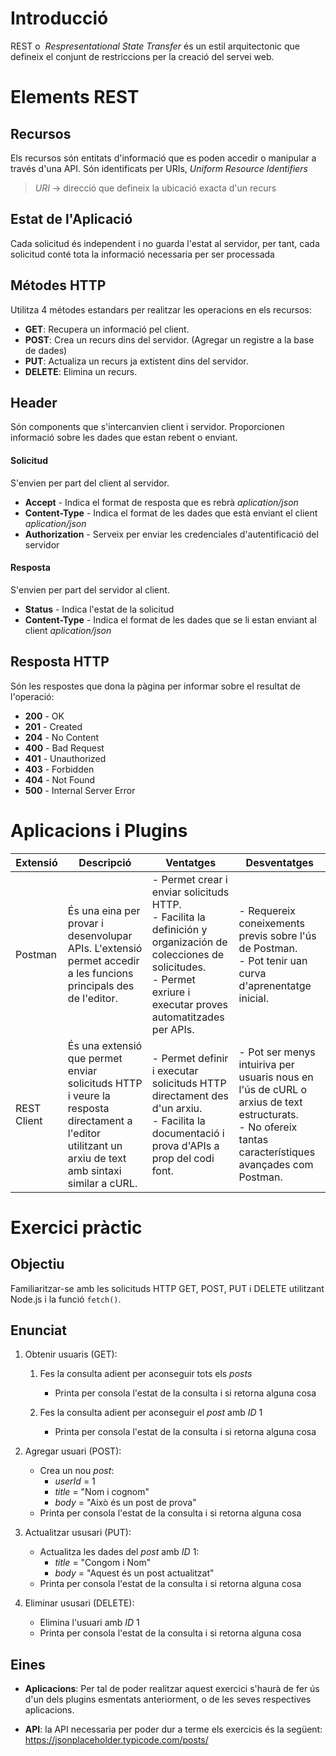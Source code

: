 # Introducció

REST o  _Respresentational State Transfer_ és un estil arquitectonic que defineix el conjunt de restriccions per la creació del servei web.
# Elements REST
## Recursos
Els recursos són entitats d'informació que es poden accedir o manipular a través d'una API. Són identificats per URIs, _Uniform Resource Identifiers_

> _URI_ -> direcció que defineix la ubicació exacta d'un recurs 
## Estat de l'Aplicació
Cada solicitud és independent i no guarda l'estat al servidor, per tant, cada solicitud conté tota la informació necessaria per ser processada
## Métodes HTTP
Utilitza 4 métodes estandars per realitzar les operacions en els recursos:

- **GET**: Recupera un informació pel client.
- **POST**: Crea un recurs dins del servidor. (Agregar un registre a la base de dades)
- **PUT**: Actualiza un recurs ja extistent dins del servidor.
- **DELETE**: Elimina un recurs.
## Header
Són components que s'intercanvien client i servidor. Proporcionen informació sobre les dades que estan rebent o enviant.
#### Solicitud
S'envien per part del client al servidor.
- **Accept** - Indica el format de resposta que es rebrà _aplication/json_
- **Content-Type** - Indica el format de les dades que està enviant el client _aplication/json_
- **Authorization** - Serveix per enviar les credenciales d'autentificació del servidor
#### Resposta
S'envien per part del servidor al client.
- **Status** - Indica l'estat de la solicitud
- **Content-Type** - Indica el format de les dades que se li estan enviant al client _aplication/json_
## Resposta HTTP
Són les respostes que dona la pàgina per informar sobre el resultat de l'operació:

- **200** - OK
- **201** - Created
- **204** - No Content
- **400** - Bad Request
- **401** - Unauthorized
- **403** - Forbidden
- **404** - Not Found
- **500** - Internal Server Error

# Aplicacions i Plugins

| Extensió      | Descripció                                                                                                        | Ventatges                                                                                                    | Desventatges                                                                                     |
|----------------|-------------------------------------------------------------------------------------------------------------------|-------------------------------------------------------------------------------------------------------------|-------------------------------------------------------------------------------------------------|
| Postman        | És una eina per provar i desenvolupar APIs. L'extensió permet accedir a les funcions principals des de l'editor. | - Permet crear i enviar solicituds HTTP. <br>- Facilita la definición y organización de colecciones de solicitudes. <br>- Permet exriure i executar proves automatitzades per APIs. | - Requereix coneixements previs sobre l'ús de Postman. <br>- Pot tenir uan curva d'aprenentatge inicial. |
| REST Client    | És una extensió que permet enviar solicituds HTTP i veure la resposta directament a l'editor utilitzant un arxiu de text amb sintaxi similar a cURL. | - Permet definir i executar solicituds HTTP directament des d'un arxiu. <br>- Facilita la documentació i prova d'APIs a prop del codi font. | - Pot ser menys intuiriva per usuaris nous en l'ús de cURL o arxius de text estructurats. <br>- No ofereix tantas característiques avançades com Postman. |
# Exercici pràctic

## Objectiu
Familiaritzar-se amb les solicituds HTTP GET, POST, PUT i DELETE utilitzant Node.js i la funció `fetch()`.
## Enunciat

1. Obtenir usuaris (GET):
	1. Fes la consulta adient per aconseguir tots els _posts_
		- Printa per consola l'estat de la consulta i si retorna alguna cosa
	
	1. Fes la consulta adient per aconseguir el _post_ amb _ID_ 1
		- Printa per consola l'estat de la consulta i si retorna alguna cosa

3. Agregar usuari (POST):
	- Crea un nou _post_: 
		- _userId_ = 1
		- _title_ = "Nom i cognom" 
		- _body_ = "Això és un post de prova"
	- Printa per consola l'estat de la consulta i si retorna alguna cosa
	
1. Actualitzar ususari (PUT):
	-  Actualitza les dades del _post_ amb _ID_ 1: 
		- _title_ = "Congom i Nom" 
		- _body_ = "Aquest és un post actualitzat"
	- Printa per consola l'estat de la consulta i si retorna alguna cosa

3. Eliminar ususari (DELETE):
	- Elimina l'usuari amb _ID_ 1
	- Printa per consola l'estat de la consulta i si retorna alguna cosa
## Eines
- **Aplicacions**: Per tal de poder realitzar aquest exercici s'haurà de fer ús d'un dels plugins esmentats anteriorment, o de les seves respectives aplicacions.

- **API**: la API necessaria per poder dur a terme els exercicis és la següent:
	https://jsonplaceholder.typicode.com/posts/